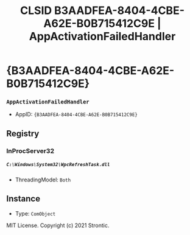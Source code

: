 ﻿---
title: "CLSID B3AADFEA-8404-4CBE-A62E-B0B715412C9E | AppActivationFailedHandler"
excerpt: What is COM-Object CLSID B3AADFEA-8404-4CBE-A62E-B0B715412C9E?
---

# {B3AADFEA-8404-4CBE-A62E-B0B715412C9E}

### `AppActivationFailedHandler`
* AppID: `{B3AADFEA-8404-4CBE-A62E-B0B715412C9E}`

## Registry


### InProcServer32

##### `C:\Windows\System32\WpcRefreshTask.dll`
* ThreadingModel: `Both`

## Instance

* Type: `ComObject`

MIT License. Copyright (c) 2021 Strontic.


